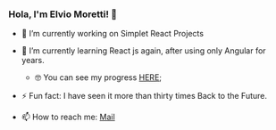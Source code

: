 ### Hola, I'm Elvio Moretti! 👋
- 🔭 I’m currently working on Simplet React Projects 
- 🌱 I’m currently learning React js again, after using only Angular for years. 
  - 🤓 You can see my progress [HERE](https://github.com/stars/ecali/lists/react-projects-ideas); 
- ⚡ Fun fact: I have seen it more than thirty times Back to the Future.

- 📫 How to reach me: [Mail](mailto:ecali301@gmail.com)

<!--
**ecali/ecali** is a ✨ _special_ ✨ repository because its `README.md` (this file) appears on your GitHub profile.

Here are some ideas to get you started:

- 🔭 I’m currently working on ...
- 🌱 I’m currently learning ...
- 👯 I’m looking to collaborate on ...
- 🤔 I’m looking for help with ...
- 💬 Ask me about ...
- 📫 How to reach me: ...
- 😄 Pronouns: ...
- ⚡ Fun fact: ...
-->

